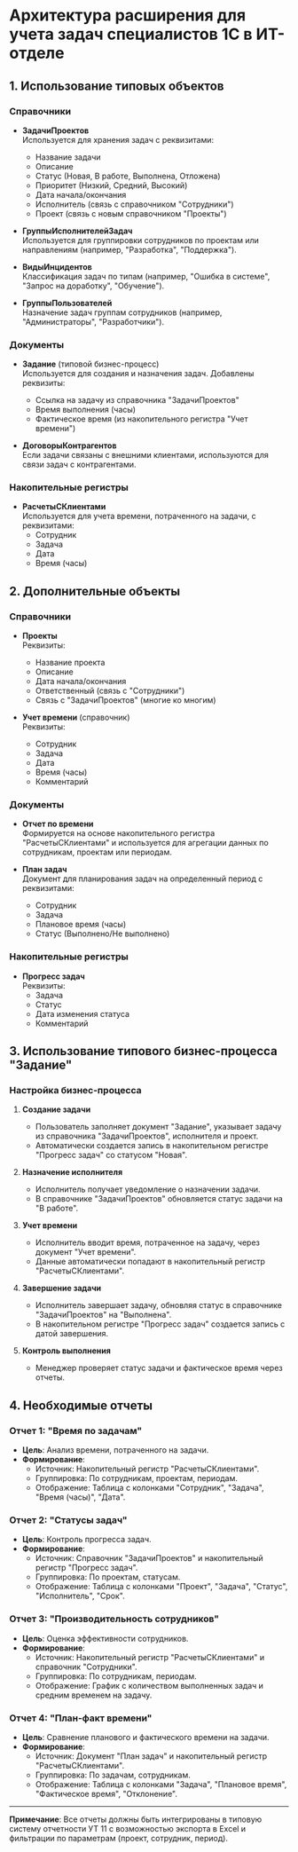 # Архитектура расширения для учета задач специалистов 1С в ИТ-отделе

## 1. Использование типовых объектов

### **Справочники**
- **ЗадачиПроектов**  
  Используется для хранения задач с реквизитами:  
  - Название задачи  
  - Описание  
  - Статус (Новая, В работе, Выполнена, Отложена)  
  - Приоритет (Низкий, Средний, Высокий)  
  - Дата начала/окончания  
  - Исполнитель (связь с справочником "Сотрудники")  
  - Проект (связь с новым справочником "Проекты")  

- **ГруппыИсполнителейЗадач**  
  Используется для группировки сотрудников по проектам или направлениям (например, "Разработка", "Поддержка").  

- **ВидыИнцидентов**  
  Классификация задач по типам (например, "Ошибка в системе", "Запрос на доработку", "Обучение").  

- **ГруппыПользователей**  
  Назначение задач группам сотрудников (например, "Администраторы", "Разработчики").  

### **Документы**
- **Задание** (типовой бизнес-процесс)  
  Используется для создания и назначения задач. Добавлены реквизиты:  
  - Ссылка на задачу из справочника "ЗадачиПроектов"  
  - Время выполнения (часы)  
  - Фактическое время (из накопительного регистра "Учет времени")  

- **ДоговорыКонтрагентов**  
  Если задачи связаны с внешними клиентами, используются для связи задач с контрагентами.  

### **Накопительные регистры**
- **РасчетыСКлиентами**  
  Используется для учета времени, потраченного на задачи, с реквизитами:  
  - Сотрудник  
  - Задача  
  - Дата  
  - Время (часы)  

## 2. Дополнительные объекты

### **Справочники**
- **Проекты**  
  Реквизиты:  
  - Название проекта  
  - Описание  
  - Дата начала/окончания  
  - Ответственный (связь с "Сотрудники")  
  - Связь с "ЗадачиПроектов" (многие ко многим)  

- **Учет времени** (справочник)  
  Реквизиты:  
  - Сотрудник  
  - Задача  
  - Дата  
  - Время (часы)  
  - Комментарий  

### **Документы**
- **Отчет по времени**  
  Формируется на основе накопительного регистра "РасчетыСКлиентами" и используется для агрегации данных по сотрудникам, проектам или периодам.  

- **План задач**  
  Документ для планирования задач на определенный период с реквизитами:  
  - Сотрудник  
  - Задача  
  - Плановое время (часы)  
  - Статус (Выполнено/Не выполнено)  

### **Накопительные регистры**
- **Прогресс задач**  
  Реквизиты:  
  - Задача  
  - Статус  
  - Дата изменения статуса  
  - Комментарий  

## 3. Использование типового бизнес-процесса "Задание"

### **Настройка бизнес-процесса**
1. **Создание задачи**  
   - Пользователь заполняет документ "Задание", указывает задачу из справочника "ЗадачиПроектов", исполнителя и проект.  
   - Автоматически создается запись в накопительном регистре "Прогресс задач" со статусом "Новая".  

2. **Назначение исполнителя**  
   - Исполнитель получает уведомление о назначении задачи.  
   - В справочнике "ЗадачиПроектов" обновляется статус задачи на "В работе".  

3. **Учет времени**  
   - Исполнитель вводит время, потраченное на задачу, через документ "Учет времени".  
   - Данные автоматически попадают в накопительный регистр "РасчетыСКлиентами".  

4. **Завершение задачи**  
   - Исполнитель завершает задачу, обновляя статус в справочнике "ЗадачиПроектов" на "Выполнена".  
   - В накопительном регистре "Прогресс задач" создается запись с датой завершения.  

5. **Контроль выполнения**  
   - Менеджер проверяет статус задачи и фактическое время через отчеты.  

## 4. Необходимые отчеты

### **Отчет 1: "Время по задачам"**
- **Цель**: Анализ времени, потраченного на задачи.  
- **Формирование**:  
  - Источник: Накопительный регистр "РасчетыСКлиентами".  
  - Группировка: По сотрудникам, проектам, периодам.  
  - Отображение: Таблица с колонками "Сотрудник", "Задача", "Время (часы)", "Дата".  

### **Отчет 2: "Статусы задач"**
- **Цель**: Контроль прогресса задач.  
- **Формирование**:  
  - Источник: Справочник "ЗадачиПроектов" и накопительный регистр "Прогресс задач".  
  - Группировка: По проектам, статусам.  
  - Отображение: Таблица с колонками "Проект", "Задача", "Статус", "Исполнитель", "Срок".  

### **Отчет 3: "Производительность сотрудников"**
- **Цель**: Оценка эффективности сотрудников.  
- **Формирование**:  
  - Источник: Накопительный регистр "РасчетыСКлиентами" и справочник "Сотрудники".  
  - Группировка: По сотрудникам, периодам.  
  - Отображение: График с количеством выполненных задач и средним временем на задачу.  

### **Отчет 4: "План-факт времени"**
- **Цель**: Сравнение планового и фактического времени на задачи.  
- **Формирование**:  
  - Источник: Документ "План задач" и накопительный регистр "РасчетыСКлиентами".  
  - Группировка: По задачам, сотрудникам.  
  - Отображение: Таблица с колонками "Задача", "Плановое время", "Фактическое время", "Отклонение".  

---

**Примечание**: Все отчеты должны быть интегрированы в типовую систему отчетности УТ 11 с возможностью экспорта в Excel и фильтрации по параметрам (проект, сотрудник, период).